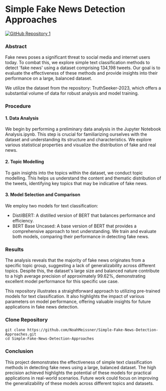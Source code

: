 # Simple Fake News Detection Approaches
[![GitHub Repository 1](https://img.shields.io/badge/GitHub-Explore%20the%20Code-blue?logo=github)](https://github.com/NoahMeissner/Simple-Fake-News-Detection-Approaches)



### Abstract
Fake news poses a significant threat to social media and internet users today. To combat this, we explore simple text classification methods to detect 'fake news' using a dataset comprising 134,198 tweets. Our goal is to evaluate the effectiveness of these methods and provide insights into their performance on a large, balanced dataset.

We utilize the dataset from the repository: TruthSeeker-2023, which offers a substantial volume of data for robust analysis and model training.

### Procedure
#### 1. Data Analysis
We begin by performing a preliminary data analysis in the Jupyter Notebook Analysis.ipynb. This step is crucial for familiarizing ourselves with the dataset and understanding its structure and characteristics. We explore various statistical properties and visualize the distribution of fake and real news.

#### 2. Topic Modelling
To gain insights into the topics within the dataset, we conduct topic modelling. This helps us understand the content and thematic distribution of the tweets, identifying key topics that may be indicative of fake news.

#### 3. Model Selection and Comparison
We employ two models for text classification:

- DistilBERT: A distilled version of BERT that balances performance and efficiency.
- BERT Base Uncased: A base version of BERT that provides a comprehensive approach to text understanding.
We train and evaluate both models, comparing their performance in detecting fake news.

### Results



The analysis reveals that the majority of fake news originates from a specific topic group, suggesting a lack of generalizability across different topics. Despite this, the dataset's large size and balanced nature contribute to a high average precision of approximately 99.62%, demonstrating excellent model performance for this specific use case.

This repository illustrates a straightforward approach to utilizing pre-trained models for text classification. It also highlights the impact of various parameters on model performance, offering valuable insights for future applications in fake news detection.


### Clone Repository
```
git clone https://github.com/NoahMeissner/Simple-Fake-News-Detection-Approaches.git
cd Simple-Fake-News-Detection-Approaches
```

### Conclusion
This project demonstrates the effectiveness of simple text classification methods in detecting fake news using a large, balanced dataset. The high precision achieved highlights the potential of these models for practical applications in real-world scenarios. Future work could focus on improving the generalizability of these models across different topics and datasets.

